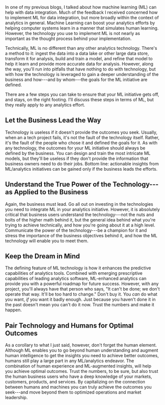 In one of my previous blogs, I talked about how machine learning (ML)
can help with data integration. Much of the feedback I received
concerned how to implement ML for data integration, but more broadly
within the context of analytics in general. Machine Learning can boost
your analytics efforts by helping computer systems learn in a manner
that simulates human learning. However, the technology you use to
implement ML is not nearly as important as the thought process behind
your implementation.

Technically, ML is no different than any other analytics technology.
There's a method to it: ingest the data into a data lake or other large
data store, transform it for analysis, build and train a model, and
refine that model to help it learn and provide more accurate data for
analysis. However, along the way, you'll run into pitfalls that have
nothing to do with technology, but with how the technology is leveraged
to gain a deeper understanding of the business and how---and by
whom---the goals for the ML initiative are defined.

There are a few steps you can take to ensure that your ML initiative
gets off, and stays, on the right footing. I'll discuss these steps in
terms of ML, but they really apply to any analytics effort.

Let the Business Lead the Way
-----------------------------

Technology is useless if it doesn't provide the outcomes you seek.
Usually, when an a tech project fails, it's not the fault of the
technology itself. Rather, it's the fault of the people who chose it and
defined the goals for it. As with any technology, the outcomes for your
ML initiative should always be defined by the business. You can design
and train the most intricate ML models, but they'll be useless if they
don't provide the information that business owners need to do their
jobs. Bottom line: actionable insights from ML/analytics initiatives can
be gained only if the business leads the efforts.

Understand the True Power of the Technology---as Applied to the Business
------------------------------------------------------------------------

Again, the business must lead. Go all out on investing in the
technologies you need to integrate ML in your analytics initiative.
However, it is absolutely critical that business users understand the
technology---not the nuts and bolts of the higher math behind it, but
the general idea behind what you're trying to achieve technically, and
how you're going about it at a high level. Communicate the power of the
technology---be a champion for it and stress the importance of the
business objectives behind it, and how the ML technology will enable you
to meet them.

Keep the Dream in Mind
----------------------

The defining feature of ML technology is how it enhances the predictive
capabilities of analytics tools. Combined with emerging prescriptive
capabilities of leading analytics software, ML-enhanced analytics can
provide you with a powerful roadmap for future success. However, with
any project, you'll always have that person who says, "It can't be done;
we don't operate that way. It'll be too hard to change." Don't buy it.
You *can* do what you want, *if* you want it badly enough. Just because
you haven't done it in the past doesn't mean you can't do it now. Trust
the numbers and make it happen.

Pair Technology and Humans for Optimal Outcomes
-----------------------------------------------

As a corollary to what I just said, however, don't forget the human
element. Although ML enables you to go beyond human understanding and
augment human intelligence to get the insights you need to achieve
better outcomes, humans still play a large part in any ML/analytics
endeavor. The combination of human experience and ML-augmented insights,
will help you achieve optimal outcomes. Trust the numbers, to be sure,
but also trust the human business users who have a deep knowledge of
your markets, customers, products, and services. By capitalizing on the
connection between humans and machines you can truly achieve the
outcomes you seek---and move beyond them to optimized operations and
market leadership.
